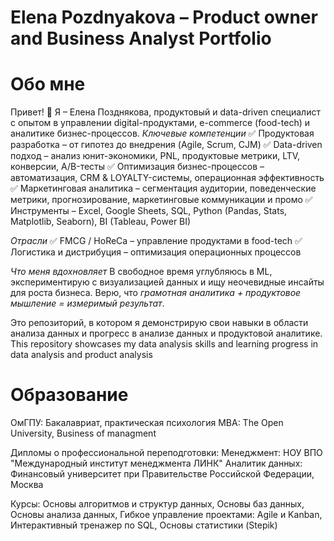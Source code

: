 # Elena Pozdnyakova – Product owner and Business Analyst Portfolio
# Обо мне

Привет! 👋 Я – Елена Позднякова, продуктовый и data-driven специалист с опытом в управлении digital-продуктами, e-commerce (food-tech) и аналитике бизнес-процессов.
*Ключевые компетенции*
✅ Продуктовая разработка – от гипотез до внедрения (Agile, Scrum, CJM)
✅ Data-driven подход – анализ юнит-экономики, PNL, продуктовые метрики, LTV, конверсии, A/B-тесты
✅ Оптимизация бизнес-процессов – автоматизация, CRM & LOYALTY-системы, операционная эффективность
✅ Маркетинговая аналитика – сегментация аудитории, поведенческие метрики, прогнозирование, маркетинговые коммуникации и промо
✅ Инструменты – Excel, Google Sheets, SQL, Python (Pandas, Stats, Matplotlib, Seaborn), BI (Tableau, Power BI)

*Отрасли*
✅ FMCG / HoReCa – управление продуктами в food-tech
✅ Логистика и дистрибуция – оптимизация операционных процессов

*Что меня вдохновляет*
В свободное время углубляюсь в ML, экспериментирую с визуализацией данных и ищу неочевидные инсайты для роста бизнеса.
Верю, что *грамотная аналитика + продуктовое мышление = измеримый результат*.

Это репозиторий, в котором я демонстрирую свои навыки в области анализа данных и прогресс в анализе данных и продуктовой аналитике.
This repository showcases my data analysis skills and learning progress in data analysis and product analysis


# Образование
ОмГПУ: Бакалавриат, практическая психология
MBA: The Open University, Business of managment

Дипломы о профессиональной переподготовки:
Менеджмент: НОУ ВПО "Международный институт менеджмента ЛИНК"
Аналитик данных: Финансовый университет при Правительстве Российской Федерации, Москва

Курсы:
Основы алгоритмов и структур данных, Основы баз данных, Основы анализа данных, Гибкое управление проектами: Agile и Kanban, Интерактивный тренажер по SQL,
Основы статистики (Stepik)
